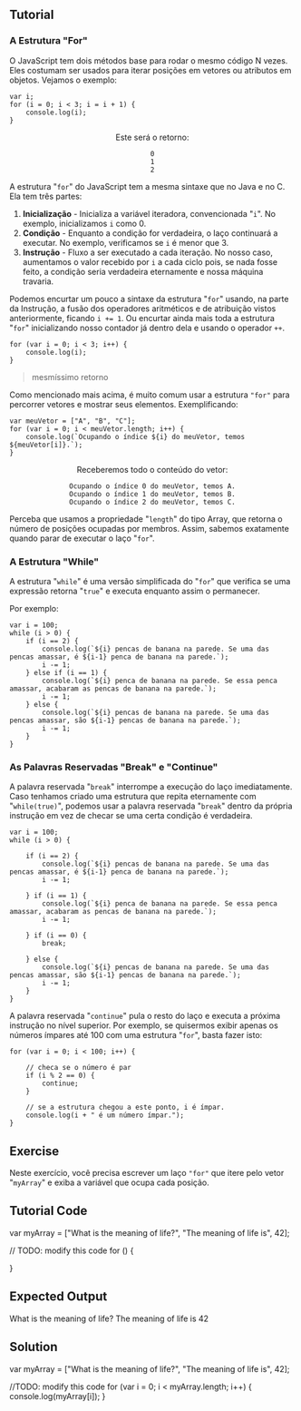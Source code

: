 Tutorial
--------

### A Estrutura "For"

O JavaScript tem dois métodos base para rodar o mesmo código N vezes. Eles costumam ser usados para iterar posições em vetores ou atributos em objetos. Vejamos o exemplo:

    var i;
    for (i = 0; i < 3; i = i + 1) {
        console.log(i);
    }

<center>
Este será o retorno:

    0
    1
    2
</center>

A estrutura "`for`" do JavaScript tem a mesma sintaxe que no Java e no C. Ela tem três partes:

1. **Inicialização** - Inicializa a variável iteradora, convencionada "`i`". No exemplo, inicializamos `i` como 0.
2. **Condição** - Enquanto a condição for verdadeira, o laço continuará a executar. No exemplo, verificamos se `i` é menor que 3.
3. **Instrução** - Fluxo a ser executado a cada iteração. No nosso caso, aumentamos o valor recebido por `i` a cada ciclo pois, se nada fosse feito, a condição seria verdadeira eternamente e nossa máquina travaria.

Podemos encurtar um pouco a sintaxe da estrutura "`for`" usando, na parte da Instrução, a fusão dos operadores aritméticos e de atribuição vistos anteriormente, ficando `i += 1`. Ou encurtar ainda mais toda a estrutura "`for`" inicializando nosso contador já dentro dela e usando o operador `++`.

    for (var i = 0; i < 3; i++) {
        console.log(i);
    }
>mesmíssimo retorno

Como mencionado mais acima, é muito comum usar a estrutura `"for"` para percorrer vetores e mostrar seus elementos. Exemplificando:

    var meuVetor = ["A", "B", "C"];
    for (var i = 0; i < meuVetor.length; i++) {
        console.log(`Ocupando o índice ${i} do meuVetor, temos ${meuVetor[i]}.`);
    }
<center>
Receberemos todo o conteúdo do vetor:

    Ocupando o índice 0 do meuVetor, temos A.
    Ocupando o índice 1 do meuVetor, temos B.
    Ocupando o índice 2 do meuVetor, temos C.
</center>

Perceba que usamos a propriedade "`length`" do tipo Array, que retorna o número de posições ocupadas por membros. Assim, sabemos exatamente quando parar de executar o laço "`for`".

### A Estrutura "While"

A estrutura "`while`" é uma versão simplificada do "`for`" que verifica se uma expressão retorna "`true`" e executa enquanto assim o permanecer.

Por exemplo:

    var i = 100;
    while (i > 0) {
        if (i == 2) {
            console.log(`${i} pencas de banana na parede. Se uma das pencas amassar, é ${i-1} penca de banana na parede.`);
            i -= 1;
        } else if (i == 1) {
            console.log(`${i} penca de banana na parede. Se essa penca amassar, acabaram as pencas de banana na parede.`);
            i -= 1;
        } else {
            console.log(`${i} pencas de banana na parede. Se uma das pencas amassar, são ${i-1} pencas de banana na parede.`);
            i -= 1;
        }
    }

### As Palavras Reservadas "Break" e "Continue"

A palavra reservada "`break`" interrompe a execução do laço imediatamente. Caso tenhamos criado uma estrutura que repita eternamente com "`while(true)`", podemos usar a palavra reservada "`break`" dentro da própria instrução em vez de checar se uma certa condição é verdadeira.

    var i = 100;
    while (i > 0) {
        
        if (i == 2) {
            console.log(`${i} pencas de banana na parede. Se uma das pencas amassar, é ${i-1} penca de banana na parede.`);
            i -= 1;
        
        } if (i == 1) {
            console.log(`${i} penca de banana na parede. Se essa penca amassar, acabaram as pencas de banana na parede.`);
            i -= 1;
        
        } if (i == 0) {
            break;
            
        } else {
            console.log(`${i} pencas de banana na parede. Se uma das pencas amassar, são ${i-1} pencas de banana na parede.`);
            i -= 1;
        }
    }

A palavra reservada "`continue`" pula o resto do laço e executa a próxima instrução no nível superior. Por exemplo, se quisermos exibir apenas os números ímpares até 100 com uma estrutura "`for`", basta fazer isto:

    for (var i = 0; i < 100; i++) {

        // checa se o número é par
        if (i % 2 == 0) {
            continue;
        }
        
        // se a estrutura chegou a este ponto, i é ímpar.
        console.log(i + " é um número ímpar.");
    }

Exercise
--------

Neste exercício, você precisa escrever um laço `"for"` que itere pelo vetor "`myArray`" e exiba a variável que ocupa cada posição.

Tutorial Code
-------------

var myArray = ["What is the meaning of life?", "The meaning of life is", 42];

// TODO: modify this code
for () {

}


Expected Output
---------------

What is the meaning of life?
The meaning of life is
42

Solution
--------

var myArray = ["What is the meaning of life?", "The meaning of life is", 42];

//TODO: modify this code
for (var i = 0; i < myArray.length; i++) {
    console.log(myArray[i]);
}